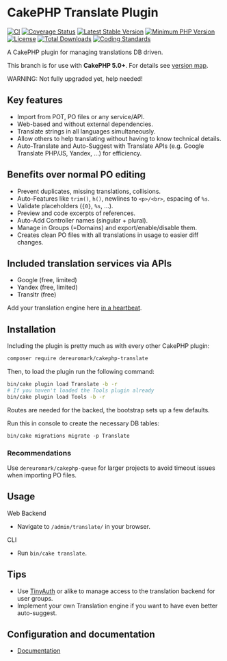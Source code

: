 # CakePHP Translate Plugin
[![CI](https://github.com/dereuromark/cakephp-translate/workflows/CI/badge.svg?branch=master)](https://github.com/dereuromark/cakephp-translate/actions?query=workflow%3ACI+branch%3Amaster)
[![Coverage Status](https://img.shields.io/codecov/c/github/dereuromark/cakephp-translate/master.svg)](https://codecov.io/github/dereuromark/cakephp-translate/branch/master)
[![Latest Stable Version](https://poser.pugx.org/dereuromark/cakephp-translate/v/stable.svg)](https://packagist.org/packages/dereuromark/cakephp-translate)
[![Minimum PHP Version](http://img.shields.io/badge/php-%3E%3D%208.1-8892BF.svg)](https://php.net/)
[![License](https://poser.pugx.org/dereuromark/cakephp-translate/license.svg)](https://packagist.org/packages/dereuromark/cakephp-translate)
[![Total Downloads](https://poser.pugx.org/dereuromark/cakephp-translate/d/total.svg)](https://packagist.org/packages/dereuromark/cakephp-translate)
[![Coding Standards](https://img.shields.io/badge/cs-PSR--2--R-yellow.svg)](https://github.com/php-fig-rectified/fig-rectified-standards)

A CakePHP plugin for managing translations DB driven.

This branch is for use with **CakePHP 5.0+**. For details see [version map](https://github.com/dereuromark/cakephp-translate/wiki#cakephp-version-map).

WARNING: Not fully upgraded yet, help needed!

## Key features
- Import from POT, PO files or any service/API.
- Web-based and without external dependencies.
- Translate strings in all languages simultaneously.
- Allow others to help translating without having to know technical details.
- Auto-Translate and Auto-Suggest with Translate APIs (e.g. Google Translate PHP/JS, Yandex, ...) for efficiency.

## Benefits over normal PO editing
- Prevent duplicates, missing translations, collisions.
- Auto-Features like `trim()`, `h()`, newlines to `<p>/<br>`, espacing of `%s`.
- Validate placeholders (`{0}`, `%s`, ...).
- Preview and code excerpts of references.
- Auto-Add Controller names (singular + plural).
- Manage in Groups (=Domains) and export/enable/disable them.
- Creates clean PO files with all translations in usage to easier diff changes.

## Included translation services via APIs

- Google (free, limited)
- Yandex (free, limited)
- Transltr (free)

Add your translation engine here [in a heartbeat](docs#add-your-own-implementation).

## Installation
Including the plugin is pretty much as with every other CakePHP plugin:

```bash
composer require dereuromark/cakephp-translate
```

Then, to load the plugin run the following command:

```sh
bin/cake plugin load Translate -b -r
# If you haven't loaded the Tools plugin already
bin/cake plugin load Tools -b -r
```

Routes are needed for the backed, the bootstrap sets up a few defaults.

Run this in console to create the necessary DB tables:
```
bin/cake migrations migrate -p Translate
```

### Recommendations
Use `dereuromark/cakephp-queue` for larger projects to avoid timeout issues when importing PO files.


## Usage
Web Backend
- Navigate to `/admin/translate/` in your browser.

CLI
- Run `bin/cake translate`.

## Tips
- Use [TinyAuth](https://github.com/dereuromark/cakephp-tinyauth) or alike to manage access to the translation backend for user groups.
- Implement your own Translation engine if you want to have even better auto-suggest.

## Configuration and documentation
- [Documentation](docs)
